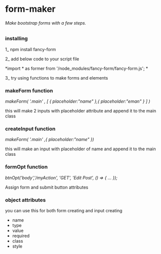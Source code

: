 # form-maker
 ###### Make bootstrap forms with a few steps.


### installing
1_ npm install fancy-form


2_ add below code to your script file

 *import * as former from '/node_modules/fancy-form/fancy-form.js'; *

3_ try using functions to make forms and elements


### makeForm function
*makeForm( '.main' , [ { placeholder:"name" },{ placeholder:"eman" } ] )*

this will make 2 inputs with placeholder attribute and append it to the main class


### createInput function
*makeForm( '.main' ,{ placeholder:"name" })*

this will make an input with placeholder of name and append it to the main class


### formOpt function
*btnOpt('body','/myAction', 'GET', 'Edit Post', () => { ... });*

Assign form and submit button attributes


### object attributes
you can use this for both form creating and input creating
* name
* type
* value
* required
* class
* style

